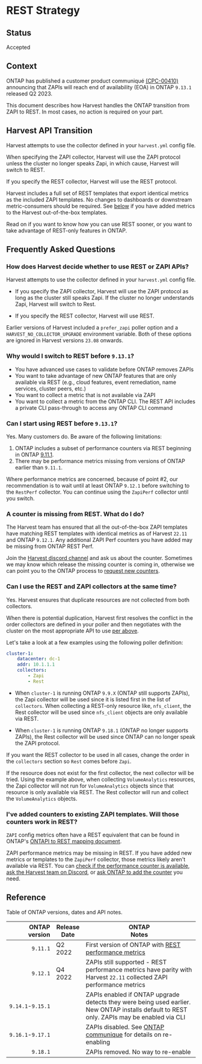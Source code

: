 # REST Strategy

## Status <!-- one of: In Progress, Accepted, Rejected, Superseded, Deprecated -->

Accepted

## Context

ONTAP has published a customer product communiqué [(CPC-00410)](https://mysupport.netapp.com/info/communications/ECMLP2880232.html?access=a)
announcing that ZAPIs will reach end of availability (EOA) in ONTAP `9.13.1` released Q2 2023.

This document describes how Harvest handles the ONTAP transition from ZAPI to REST. 
In most cases, no action is required on your part.

## Harvest API Transition

Harvest attempts to use the collector defined in your `harvest.yml` config file.

When specifying the ZAPI collector, Harvest will use the ZAPI protocol unless the cluster no longer speaks Zapi,
in which cause, Harvest will switch to REST.

If you specify the REST collector, Harvest will use the REST protocol.

Harvest includes a full set of REST templates that export identical metrics as the included ZAPI templates.
No changes to dashboards or downstream metric-consumers should be required. 
See [below](#ive-added-counters-to-existing-zapi-templates-will-those-counters-work-in-rest) if you have 
added metrics to the Harvest out-of-the-box templates.

Read on if you want to know how you can use REST sooner, or you want to take advantage of REST-only features in ONTAP.

## Frequently Asked Questions

### How does Harvest decide whether to use REST or ZAPI APIs?

Harvest attempts to use the collector defined in your `harvest.yml` config file.
 
- If you specify the ZAPI collector, Harvest will use the ZAPI protocol as long as the cluster still speaks Zapi. 
  If the cluster no longer understands Zapi, Harvest will switch to Rest.

- If you specify the REST collector, Harvest will use REST.

Earlier versions of Harvest included a `prefer_zapi` poller option and a `HARVEST_NO_COLLECTOR_UPGRADE` environment variable.
Both of these options are ignored in Harvest versions `23.08` onwards.

### Why would I switch to REST before `9.13.1`?

- You have advanced use cases to validate before ONTAP removes ZAPIs
- You want to take advantage of new ONTAP features that are only available via REST (e.g., cloud features, event remediation, name services, cluster peers, etc.)
- You want to collect a metric that is not available via ZAPI
- You want to collect a metric from the ONTAP CLI. The REST API includes a private CLI pass-through to access any ONTAP CLI command

### Can I start using REST before `9.13.1`?

Yes. Many customers do. Be aware of the following limitations:

1. ONTAP includes a subset of performance counters via REST beginning in ONTAP [9.11.1](https://docs.netapp.com/us-en/ontap-automation/migrate/performance-counters.html#accessing-performance-counters-using-the-ontap-rest-api).
2. There may be performance metrics missing from versions of ONTAP earlier than `9.11.1`.

Where performance metrics are concerned, because of point #2,
our recommendation is to wait until at least ONTAP `9.12.1` before switching to the `RestPerf` collector.
You can continue using the `ZapiPerf` collector until you switch.

### A counter is missing from REST. What do I do?

The Harvest team has ensured
that all the out-of-the-box ZAPI templates have matching REST templates with identical metrics as of Harvest `22.11` and ONTAP `9.12.1`.
Any additional ZAPI Perf counters you have added may be missing from ONTAP REST Perf. 

Join the [Harvest discord channel](https://github.com/NetApp/harvest/blob/main/SUPPORT.md#getting-help) and ask us about the counter.
Sometimes we may know which release the missing counter is coming in, otherwise we can point you to the ONTAP
process to [request new counters](https://kb.netapp.com/Advice_and_Troubleshooting/Data_Storage_Software/ONTAP_OS/How_to_request_a_feature_for_ONTAP_REST_API).

### Can I use the REST and ZAPI collectors at the same time?

Yes. Harvest ensures that duplicate resources are not collected from both collectors.

When there is potential duplication, Harvest first resolves the conflict in the order collectors are defined in your
poller and then negotiates with the cluster on 
the most appropriate API to use [per above](#how-does-harvest-decide-whether-to-use-rest-or-zapi-apis).

Let's take a look at a few examples using the following poller definition:

```yaml
cluster-1:
    datacenter: dc-1
    addr: 10.1.1.1
    collectors:
        - Zapi
        - Rest
```

- When `cluster-1` is running ONTAP `9.9.X` (ONTAP still supports ZAPIs), the Zapi collector will be used since it is
  listed first in the list of `collectors`. When collecting a REST-only resource like, `nfs_client`, the Rest collector will be used
  since `nfs_client` objects are only available via REST.

- When `cluster-1` is running ONTAP `9.18.1` (ONTAP no longer supports ZAPIs),
  the Rest collector will be used since ONTAP can no longer speak the ZAPI protocol.

If you want the REST collector to be used in all cases, change the order in
the `collectors` section so `Rest` comes before `Zapi`.

If the resource does not exist for the first collector, the next collector will be tried.
Using the example above, when collecting `VolumeAnalytics` resources,
the Zapi collector will not run for `VolumeAnalytics` objects since that resource is only available via REST.
The Rest collector will run and collect the `VolumeAnalytics` objects.

### I've added counters to existing ZAPI templates. Will those counters work in REST?

`ZAPI` config metrics often have a REST equivalent that can be found in ONTAP's [ONTAPI to REST mapping document](https://library.netapp.com/ecm/ecm_download_file/ECMLP2882104).

ZAPI performance metrics may be missing in REST.
If you have added new metrics or templates to the `ZapiPerf` collector, those metrics likely aren't available via REST. 
You can [check if the performance counter is available](https://docs.netapp.com/us-en/ontap-automation/migrate/performance-counters.html#discover-the-available-performance-counter-tables), [ask the Harvest team on Discord](#a-counter-is-missing-from-rest-what-do-i-do),
or [ask ONTAP to add the counter](https://kb.netapp.com/Advice_and_Troubleshooting/Data_Storage_Software/ONTAP_OS/How_to_request_a_feature_for_ONTAP_REST_API) you need.

## Reference

Table of ONTAP versions, dates and API notes.

| ONTAP<br/>version | Release<br/>Date | ONTAP<br/>Notes                                                                                                                                                                                                     |
|------------------:|------------------|---------------------------------------------------------------------------------------------------------------------------------------------------------------------------------------------------------------------|
|          `9.11.1` | Q2 2022          | First version of ONTAP with [REST performance metrics](https://docs.netapp.com/us-en/ontap-automation/migrate/performance-counters.html#accessing-performance-counters-using-the-ontap-rest-api)                    |
|          `9.12.1` | Q4 2022          | ZAPIs still supported - REST performance metrics have parity with Harvest `22.11` collected ZAPI performance metrics                                                                                                |
| `9.14.1`-`9.15.1` |                  | ZAPIs enabled if ONTAP upgrade detects they were being used earlier. New ONTAP installs default to REST only. ZAPIs may be enabled via CLI                                                                          |
| `9.16.1`-`9.17.1` |                  | ZAPIs disabled. See [ONTAP communique](https://kb.netapp.com/onprem/ontap/dm/REST_API/FAQs_on_ZAPI_to_ONTAP_REST_API_transformation_for_CPC_(Customer_Product_Communiques)_notification) for details on re-enabling |
|          `9.18.1` |                  | ZAPIs removed. No way to re-enable                                                                                                                                                                                  |

